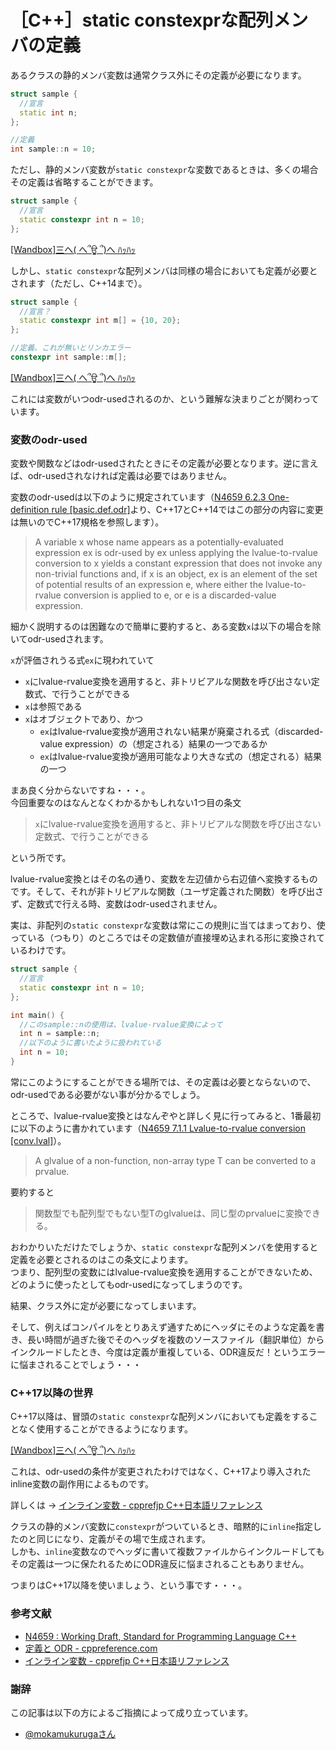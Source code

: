 # ［C++］static constexprな配列メンバの定義

あるクラスの静的メンバ変数は通常クラス外にその定義が必要になります。

```cpp
struct sample {
  //宣言
  static int n;
};

//定義
int sample::n = 10;
```

ただし、静的メンバ変数が`static constexpr`な変数であるときは、多くの場合その定義は省略することができます。

```cpp
struct sample {
  //宣言
  static constexpr int n = 10;
};
```
[[Wandbox]三へ( へ՞ਊ ՞)へ ﾊｯﾊｯ](https://wandbox.org/permlink/lvnDHWUXlLpQifgQ)

しかし、`static constexpr`な配列メンバは同様の場合においても定義が必要とされます（ただし、C++14まで）。
```cpp
struct sample {
  //宣言？
  static constexpr int m[] = {10, 20};
};

//定義、これが無いとリンカエラー
constexpr int sample::m[];
```
[[Wandbox]三へ( へ՞ਊ ՞)へ ﾊｯﾊｯ](https://wandbox.org/permlink/4Kw89DK1aARbIFpW)

これには変数がいつodr-usedされるのか、という難解な決まりごとが関わっています。

### 変数のodr-used

変数や関数などはodr-usedされたときにその定義が必要となります。逆に言えば、odr-usedされなければ定義は必要ではありません。

変数のodr-usedは以下のように規定されています（[N4659 6.2.3 One-definition rule [basic.def.odr]](https://timsong-cpp.github.io/cppwp/n4659/basic.def.odr#3)より、C++17とC++14ではこの部分の内容に変更は無いのでC++17規格を参照します）。
>A variable x whose name appears as a potentially-evaluated expression ex is odr-used by ex unless applying the lvalue-to-rvalue conversion to x yields a constant expression that does not invoke any non-trivial functions and, if x is an object, ex is an element of the set of potential results of an expression e, where either the lvalue-to-rvalue conversion is applied to e, or e is a discarded-value expression. 

細かく説明するのは困難なので簡単に要約すると、ある変数`x`は以下の場合を除いてodr-usedされます。

`x`が評価されうる式`ex`に現われていて
- `x`にlvalue-rvalue変換を適用すると、非トリビアルな関数を呼び出さない定数式、で行うことができる
- `x`は参照である
- `x`はオブジェクトであり、かつ
  - `ex`はlvalue-rvalue変換が適用されない結果が廃棄される式（discarded-value expression）の（想定される）結果の一つであるか
  - `ex`はlvalue-rvalue変換が適用可能なより大きな式の（想定される）結果の一つ

まあ良く分からないですね・・・。  
今回重要なのはなんとなくわかるかもしれない1つ目の条文
>`x`にlvalue-rvalue変換を適用すると、非トリビアルな関数を呼び出さない定数式、で行うことができる

という所です。

lvalue-rvalue変換とはその名の通り、変数を左辺値から右辺値へ変換するものです。そして、それが非トリビアルな関数（ユーザ定義された関数）を呼び出さず、定数式で行える時、変数はodr-usedされません。

実は、非配列の`static constexpr`な変数は常にこの規則に当てはまっており、使っている（つもり）のところではその定数値が直接埋め込まれる形に変換されているわけです。

```cpp
struct sample {
  //宣言
  static constexpr int n = 10;
};

int main() {
  //このsample::nの使用は、lvalue-rvalue変換によって
  int n = sample::n;
  //以下のように書いたように扱われている
  int n = 10;
}
```

常にこのようにすることができる場所では、その定義は必要とならないので、odr-usedである必要がない事が分かるでしょう。

ところで、lvalue-rvalue変換とはなんぞやと詳しく見に行ってみると、1番最初に以下のように書かれています（[N4659 7.1.1 Lvalue-to-rvalue conversion [conv.lval]](https://timsong-cpp.github.io/cppwp/n4659/conv.lval#1)）。

>A glvalue of a non-function, non-array type T can be converted to a prvalue.

要約すると
>関数型でも配列型でもない型Tのglvalueは、同じ型のprvalueに変換できる。

おわかりいただけたでしょうか、`static constexpr`な配列メンバを使用すると定義を必要とされるのはこの条文によります。  
つまり、配列型の変数にはlvalue-rvalue変換を適用することができないため、どのように使ったとしてもodr-usedになってしまうのです。

結果、クラス外に定が必要になってしまいます。

そして、例えばコンパイルをとりあえず通すためにヘッダにそのような定義を書き、長い時間が過ぎた後でそのヘッダを複数のソースファイル（翻訳単位）からインクルードしたとき、今度は定義が重複している、ODR違反だ！というエラーに悩まされることでしょう・・・

### C++17以降の世界

C++17以降は、冒頭の`static constexpr`な配列メンバにおいても定義をすることなく使用することができるようになります。

[[Wandbox]三へ( へ՞ਊ ՞)へ ﾊｯﾊｯ](https://wandbox.org/permlink/Tfgn5jU1vCN22bYN)

これは、odr-usedの条件が変更されたわけではなく、C++17より導入されたinline変数の副作用によるものです。

詳しくは → [インライン変数 - cpprefjp C++日本語リファレンス](https://cpprefjp.github.io/lang/cpp17/inline_variables.html)

クラスの静的メンバ変数に`constexpr`がついているとき、暗黙的に`inline`指定したのと同じになり、定義がその場で生成されます。  
しかも、`inline`変数なのでヘッダに書いて複数ファイルからインクルードしてもその定義は一つに保たれるためにODR違反に悩まされることもありません。

つまりはC++17以降を使いましょう、という事です・・・。

### 参考文献
- [N4659 : Working Draft, Standard for Programming Language C++](https://timsong-cpp.github.io/cppwp/n4659/)
- [定義と ODR - cppreference.com](https://ja.cppreference.com/w/cpp/language/definition)
- [インライン変数 - cpprefjp C++日本語リファレンス](https://cpprefjp.github.io/lang/cpp17/inline_variables.html)

### 謝辞
この記事は以下の方によるご指摘によって成り立っています。

- [@mokamukurugaさん](https://twitter.com/mokamukuruga/status/1144578490512969729)

